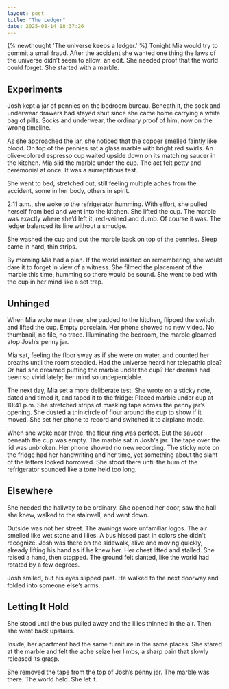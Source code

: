 ```yaml
---
layout: post
title: "The Ledger"
date: 2025-08-14 18:37:26
---
```


{% newthought 'The universe keeps a ledger.' %} Tonight Mia would try to commit a small fraud. After the accident she wanted one thing the laws of the universe didn’t seem to allow: an edit. She needed proof that the world could forget. She started with a marble.

<!--more-->

## Experiments

Josh kept a jar of pennies on the bedroom bureau. Beneath it, the sock and underwear drawers had stayed shut since she came home carrying a white bag of pills. Socks and underwear, the ordinary proof of him, now on the wrong timeline.

As she approached the jar, she noticed that the copper smelled faintly like blood. On top of the pennies sat a glass marble with bright red swirls. An olive-colored espresso cup waited upside down on its matching saucer in the kitchen. Mia slid the marble under the cup. The act felt petty and ceremonial at once. It was a surreptitious test.

She went to bed, stretched out, still feeling multiple aches from the accident, some in her body, others in spirit.

2:11 a.m., she woke to the refrigerator humming. With effort, she pulled herself from bed and went into the kitchen. She lifted the cup. The marble was exactly where she’d left it, red-veined and dumb. Of course it was. The ledger balanced its line without a smudge.

She washed the cup and put the marble back on top of the pennies. Sleep came in hard, thin strips.

By morning Mia had a plan. If the world insisted on remembering, she would dare it to forget in view of a witness. She filmed the placement of the marble this time, humming so there would be sound. She went to bed with the cup in her mind like a set trap.

## Unhinged

When Mia woke near three, she padded to the kitchen, flipped the switch, and lifted the cup. Empty porcelain. Her phone showed no new video. No thumbnail, no file, no trace. Illuminating the bedroom, the marble gleamed atop Josh’s penny jar.

Mia sat, feeling the floor sway as if she were on water, and counted her breaths until the room steadied. Had the universe heard her telepathic plea? Or had she dreamed putting the marble under the cup? Her dreams had been so vivid lately; her mind so undependable.

The next day, Mia set a more deliberate test. She wrote on a sticky note, dated and timed it, and taped it to the fridge: Placed marble under cup at 10:41 p.m. She stretched strips of masking tape across the penny jar’s opening. She dusted a thin circle of flour around the cup to show if it moved. She set her phone to record and switched it to airplane mode.

When she woke near three, the flour ring was perfect. But the saucer beneath the cup was empty. The marble sat in Josh's jar. The tape over the lid was unbroken. Her phone showed no new recording. The sticky note on the fridge had her handwriting and her time, yet something about the slant of the letters looked borrowed. She stood there until the hum of the refrigerator sounded like a tone held too long.

## Elsewhere

She needed the hallway to be ordinary. She opened her door, saw the hall she knew, walked to the stairwell, and went down.

Outside was not her street. The awnings wore unfamiliar logos. The air smelled like wet stone and lilies. A bus hissed past in colors she didn't recognize. Josh was there on the sidewalk, alive and moving quickly, already lifting his hand as if he knew her. Her chest lifted and stalled. She raised a hand, then stopped. The ground felt slanted, like the world had rotated by a few degrees.

Josh smiled, but his eyes slipped past. He walked to the next doorway and folded into someone else’s arms.

## Letting It Hold

She stood until the bus pulled away and the lilies thinned in the air. Then she went back upstairs.

Inside, her apartment had the same furniture in the same places. She stared at the marble and felt the ache seize her limbs, a sharp pain that slowly released its grasp.

She removed the tape from the top of Josh’s penny jar. The marble was there. The world held. She let it.
